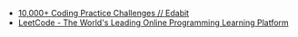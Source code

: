 - [10,000+ Coding Practice Challenges // Edabit](https://edabit.com/challenges)
- [LeetCode - The World's Leading Online Programming Learning Platform](https://leetcode.com/)
